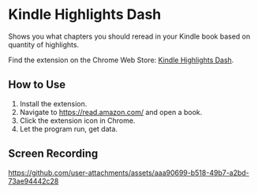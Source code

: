 # Kindle Highlights Dash

Shows you what chapters you should reread in your Kindle book based on quantity of highlights.

Find the extension on the Chrome Web Store: [Kindle Highlights Dash](https://chrome.google.com/webstore).

## How to Use
1. Install the extension.
2. Navigate to https://read.amazon.com/ and open a book.
3. Click the extension icon in Chrome.
4. Let the program run, get data.

## Screen Recording

https://github.com/user-attachments/assets/aaa90699-b518-49b7-a2bd-73ae94442c28
